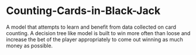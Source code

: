 # Counting-Cards-in-Black-Jack
A model that attempts to learn and benefit from data collected on card counting. A decision tree like model is built to win more often than loose and increase the bet of the player appropriately to come out winning as much money as possible.

